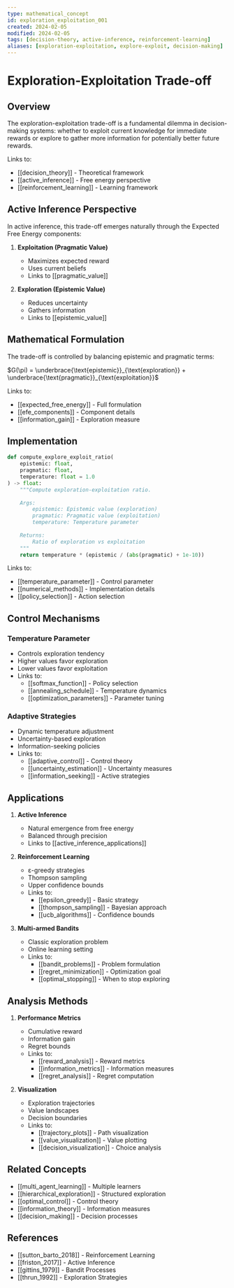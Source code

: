 ```yaml
---
type: mathematical_concept
id: exploration_exploitation_001
created: 2024-02-05
modified: 2024-02-05
tags: [decision-theory, active-inference, reinforcement-learning]
aliases: [exploration-exploitation, explore-exploit, decision-making]
---
```


# Exploration-Exploitation Trade-off

## Overview

The exploration-exploitation trade-off is a fundamental dilemma in decision-making systems: whether to exploit current knowledge for immediate rewards or explore to gather more information for potentially better future rewards.

Links to:
- [[decision_theory]] - Theoretical framework
- [[active_inference]] - Free energy perspective
- [[reinforcement_learning]] - Learning framework

## Active Inference Perspective

In active inference, this trade-off emerges naturally through the Expected Free Energy components:

1. **Exploitation (Pragmatic Value)**
   - Maximizes expected reward
   - Uses current beliefs
   - Links to [[pragmatic_value]]

2. **Exploration (Epistemic Value)**
   - Reduces uncertainty
   - Gathers information
   - Links to [[epistemic_value]]

## Mathematical Formulation

The trade-off is controlled by balancing epistemic and pragmatic terms:

$G(\pi) = \underbrace{\text{epistemic}}_{\text{exploration}} + \underbrace{\text{pragmatic}}_{\text{exploitation}}$

Links to:
- [[expected_free_energy]] - Full formulation
- [[efe_components]] - Component details
- [[information_gain]] - Exploration measure

## Implementation

```python
def compute_explore_exploit_ratio(
    epistemic: float,
    pragmatic: float,
    temperature: float = 1.0
) -> float:
    """Compute exploration-exploitation ratio.
    
    Args:
        epistemic: Epistemic value (exploration)
        pragmatic: Pragmatic value (exploitation)
        temperature: Temperature parameter
        
    Returns:
        Ratio of exploration vs exploitation
    """
    return temperature * (epistemic / (abs(pragmatic) + 1e-10))
```

Links to:
- [[temperature_parameter]] - Control parameter
- [[numerical_methods]] - Implementation details
- [[policy_selection]] - Action selection

## Control Mechanisms

### Temperature Parameter
- Controls exploration tendency
- Higher values favor exploration
- Lower values favor exploitation
- Links to:
  - [[softmax_function]] - Policy selection
  - [[annealing_schedule]] - Temperature dynamics
  - [[optimization_parameters]] - Parameter tuning

### Adaptive Strategies
- Dynamic temperature adjustment
- Uncertainty-based exploration
- Information-seeking policies
- Links to:
  - [[adaptive_control]] - Control theory
  - [[uncertainty_estimation]] - Uncertainty measures
  - [[information_seeking]] - Active strategies

## Applications

1. **Active Inference**
   - Natural emergence from free energy
   - Balanced through precision
   - Links to [[active_inference_applications]]

2. **Reinforcement Learning**
   - ε-greedy strategies
   - Thompson sampling
   - Upper confidence bounds
   - Links to:
     - [[epsilon_greedy]] - Basic strategy
     - [[thompson_sampling]] - Bayesian approach
     - [[ucb_algorithms]] - Confidence bounds

3. **Multi-armed Bandits**
   - Classic exploration problem
   - Online learning setting
   - Links to:
     - [[bandit_problems]] - Problem formulation
     - [[regret_minimization]] - Optimization goal
     - [[optimal_stopping]] - When to stop exploring

## Analysis Methods

1. **Performance Metrics**
   - Cumulative reward
   - Information gain
   - Regret bounds
   - Links to:
     - [[reward_analysis]] - Reward metrics
     - [[information_metrics]] - Information measures
     - [[regret_analysis]] - Regret computation

2. **Visualization**
   - Exploration trajectories
   - Value landscapes
   - Decision boundaries
   - Links to:
     - [[trajectory_plots]] - Path visualization
     - [[value_visualization]] - Value plotting
     - [[decision_visualization]] - Choice analysis

## Related Concepts
- [[multi_agent_learning]] - Multiple learners
- [[hierarchical_exploration]] - Structured exploration
- [[optimal_control]] - Control theory
- [[information_theory]] - Information measures
- [[decision_making]] - Decision processes

## References
- [[sutton_barto_2018]] - Reinforcement Learning
- [[friston_2017]] - Active Inference
- [[gittins_1979]] - Bandit Processes
- [[thrun_1992]] - Exploration Strategies 